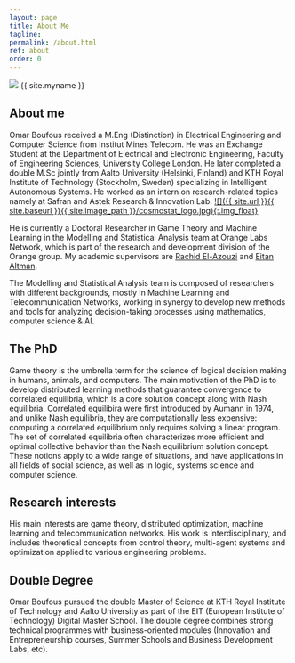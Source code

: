 ```yaml
---
layout: page
title: About Me
tagline:
permalink: /about.html
ref: about
order: 0
---
```


<div class="about-image-container">
  <img src="{{ site.url }}{{ site.baseurl }}{{ site.image_path }}/omar.JPG" class="about-image">
  <span class="about-name">{{ site.myname }}</span><br>
</div>


## About me

Omar Boufous received a M.Eng (Distinction) in Electrical Engineering and Computer Science from Institut Mines Telecom. He was an Exchange Student at the Department of Electrical and Electronic Engineering, Faculty of Engineering Sciences, University College London. He later completed a double M.Sc jointly from Aalto University (Helsinki, Finland) and KTH Royal Institute of Technology (Stockholm, Sweden) specializing in Intelligent Autonomous Systems. He worked as an intern on research-related topics namely at Safran and Astek Research & Innovation Lab.
[![]({{ site.url }}{{ site.baseurl }}{{ site.image_path }}/cosmostat_logo.jpg){:.img_float}](http://www.cosmostat.org/)

He is currently a Doctoral Researcher in Game Theory and Machine Learning in the Modelling and Statistical Analysis team at Orange Labs Network, which is part of the research and development division of the Orange group. My academic supervisors are [Rachid El-Azouzi](https://scholar.google.com/citations?user=Tvto5qkAAAAJ&hl=en) and [Eitan Altman](https://scholar.google.com/citations?user=pEfJPS0AAAAJ&hl=en).

The Modelling and Statistical Analysis team is composed of researchers with different backgrounds, mostly in Machine Learning and Telecommunication Networks, working in synergy to develop new methods and tools for analyzing decision-taking processes using mathematics, computer science & AI. 

## The PhD

Game theory is the umbrella term for the science of logical decision making in humans, animals, and computers. The main motivation of the PhD is to develop distributed learning methods that guarantee convergence to correlated equilibria, which is a core solution concept along with Nash equilibria.
Correlated equilibira were first introduced by Aumann in 1974, and unlike Nash equilibria, they are computationally less expensive: computing a correlated equilibrium only requires solving a linear program. The set of correlated equilibria often characterizes more efficient and optimal collective behavior than the Nash equilibrium solution concept.
These notions apply to a wide range of situations, and have applications in all fields of social science, as well as in logic, systems science and computer science. 


## Research interests

His main interests are game theory, distributed optimization, machine learning and telecommunication networks. His work is interdisciplinary, and includes theoretical concepts from control theory, multi-agent systems and optimization applied to various engineering problems.


## Double Degree

Omar Boufous pursued the double Master of Science at KTH Royal Institute of Technology and Aalto University as part of the EIT (European Institute of Technology) Digital Master School. The double degree combines strong technical programmes with business-oriented modules (Innovation and Entrepreneurship courses, Summer Schools and Business Development Labs, etc).
